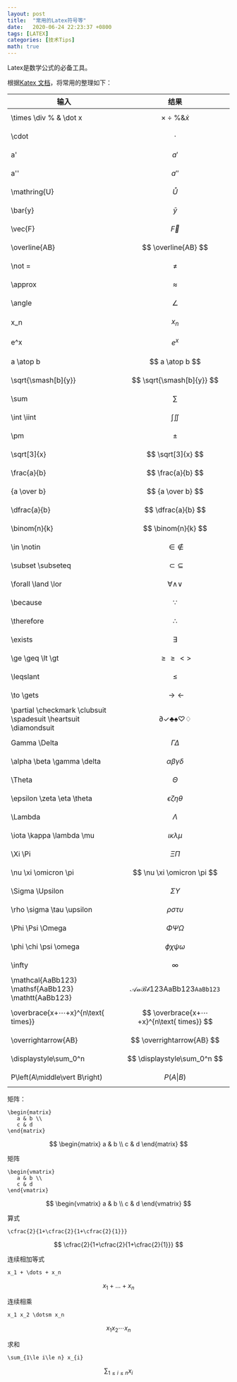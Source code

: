 ```yaml
---
layout: post
title:  "常用的Latex符号等"
date:   2020-06-24 22:23:37 +0800
tags: [LATEX]
categories: [技术Tips]
math: true
---
```

Latex是数学公式的必备工具。


根据[Katex 文档](https://katex.org/docs/supported.html)，将常用的整理如下：

|输入|结果|
|-|---|
|\times \div \% \& \dot x|<span> $$\times \div \% \& \dot x $$ </span>|
|\cdot|<span> $$ \cdot $$ </span>|
|a'|<span> $$ a' $$ </span>|
|a''|<span> $$ a'' $$ </span>|
|\mathring{U}|<span> $$ \mathring{U} $$ </span>|
|\bar{y}|<span> $$ \bar{y} $$ </span>|
|\vec{F}|<span> $$ \vec{F} $$ </span>|
|\overline{AB}|<span> $$ \overline{AB} $$ </span>|
|\not = |<span> $$ \not = $$ </span>|
|\approx|<span> $$ \approx $$ </span>|
|\angle|<span> $$ \angle $$ </span>|
|x_n|<span> $$ x_n $$ </span>|
|e^x|<span> $$ e^x $$ </span>|
|a \atop b|<span> $$ a \atop b $$ </span>|
|\sqrt{\smash[b]{y}}|<span> $$ \sqrt{\smash[b]{y}} $$ </span>|
|\sum|<span> $$ \sum $$ </span>|
|\int \iint|<span> $$ \int \iint $$ </span>|
|\pm|<span> $$ \pm $$ </span>|
|\sqrt[3]{x}|<span> $$ \sqrt[3]{x} $$ </span>|
|\frac{a}{b}|<span> $$ \frac{a}{b} $$ </span>|
|{a \over b}|<span> $$ {a \over b} $$ </span>|
|\dfrac{a}{b}|<span> $$ \dfrac{a}{b} $$ </span>|
|\binom{n}{k}|<span> $$ \binom{n}{k} $$ </span>|
|\in \notin|<span> $$ \in \notin $$ </span>|
|\subset \subseteq|<span> $$ \subset \subseteq $$ </span>|
|\forall \land \lor|<span> $$ \forall \land \lor $$ </span>|
|\because|<span> $$ \because $$ </span>|
|\therefore|<span> $$ \therefore $$ </span>|
|\exists|<span> $$ \exists $$ </span>|
|\ge \geq \lt \gt|<span> $$ \ge \geq \lt \gt $$ </span>|
|\leqslant|<span> $$ \leqslant $$ </span>|
|\to \gets|<span> $$ \to \gets $$ </span>|
|\partial \checkmark \clubsuit \spadesuit \heartsuit \diamondsuit|<span> $$ \partial \checkmark \clubsuit \spadesuit \heartsuit \diamondsuit $$ </span>|
|Gamma \Delta|<span> $$ \Gamma \Delta $$ </span>|
|\alpha \beta \gamma \delta|<span> $$ \alpha \beta \gamma \delta $$ </span>|
|\Theta|<span> $$ \Theta $$ </span>|
|\epsilon \zeta \eta \theta|<span> $$ \epsilon \zeta \eta \theta $$ </span>|
|\Lambda|<span> $$ \Lambda $$ </span>|
|\iota \kappa \lambda \mu|<span> $$ \iota \kappa \lambda \mu $$ </span>|
|\Xi \Pi|<span> $$ \Xi  \Pi $$ </span>|
|\nu \xi \omicron \pi|<span> $$ \nu \xi \omicron \pi $$ </span>|
|\Sigma \Upsilon|<span> $$ \Sigma \Upsilon $$ </span>|
|\rho \sigma \tau \upsilon|<span> $$ \rho \sigma \tau \upsilon $$ </span>|
|\Phi \Psi \Omega|<span> $$ \Phi \Psi \Omega $$ </span>|
|\phi \chi \psi \omega|<span> $$ \phi \chi \psi \omega $$ </span>|
|\infty|<span> $$ \infty $$ </span>|
|\mathcal{AaBb123} \mathsf{AaBb123} \mathtt{AaBb123}|<span> $$ \mathcal{AaBb123} \mathsf{AaBb123} \mathtt{AaBb123} $$ </span>|
|\overbrace{x+⋯+x}^{n\text{ times}}|<span> $$ \overbrace{x+⋯+x}^{n\text{ times}} $$ </span>|
|\overrightarrow{AB}|<span> $$ \overrightarrow{AB} $$ </span>|
|\displaystyle\sum_0^n|<span> $$ \displaystyle\sum_0^n $$ </span>|
|P\left(A\middle\vert B\right)|<span> $$ P\left(A\middle\vert B\right) $$ </span>|


矩阵：

```
\begin{matrix}
   a & b \\
   c & d
\end{matrix}
```

$$
\begin{matrix}
   a & b \\
   c & d
\end{matrix}
$$


矩阵

```
\begin{vmatrix}
   a & b \\
   c & d
\end{vmatrix}
```

$$
\begin{vmatrix}
   a & b \\
   c & d
\end{vmatrix}
$$



算式

```
\cfrac{2}{1+\cfrac{2}{1+\cfrac{2}{1}}}
```


$$
\cfrac{2}{1+\cfrac{2}{1+\cfrac{2}{1}}}
$$


连续相加等式

```
x_1 + \dots + x_n
```



$$
x_1 + \dots + x_n
$$



连续相乘

```
x_1 x_2 \dotsm x_n
```


$$
x_1 x_2 \dotsm x_n
$$


求和

```
\sum_{1\le i\le n} x_{i}
```


$$
\sum_{1\le i\le n} x_{i}
$$


